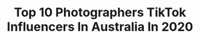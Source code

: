 ---
title: Top 10 Photographers TikTok Influencers In Australia In 2020
description: >-
  Find top photographers TikTok influencers in Australia in 2020. Most popular hashtags: #photomagic #photography101 #giveaway #underwater.
platform: TikTok
profiles:
  - username: "tommykuo"
    fullname: >-
      Tommy Kuo
    location: "Australia"
    followers: 34778
    engagement: 1552
    commentsToLikes: 0.018218
    id: ck9rnkqp882wb0j782ij7hl4i
    verified: false
    hashtags: "#photography, #cameratricks, #sakura, #xzybca"
  - username: "mikestephensreal"
    fullname: >-
      Michael Stephens
    location: "Australia"
    followers: 3303
    engagement: 1375
    commentsToLikes: 0.052521
    id: ckan2sjdw1vj70i78fuwx2gq5
    verified: false
    hashtags: "#livingtogether, #badbreath, #tiktokcats, #kidsdays"
  - username: "notmonica"
    fullname: >-
      notmonica
    location: "Australia"
    followers: 17513
    engagement: 1292
    commentsToLikes: 0.046785
    id: ck9215kv7gxuz0j78okw9t5yf
    verified: false
    hashtags: "#covid19, #photography101, #timoth, #camera"
  - username: "beckiegphotography"
    fullname: >-
      Beckie G
    location: "Australia"
    followers: 7736
    engagement: 407
    commentsToLikes: 0.044189
    id: ckamwqq4q9qe00i78lw6pnu1e
    verified: false
    hashtags: "#studio, #bliss, #quoteoftheday, #clouds"
  - username: "felipevillegasmunera"
    fullname: >-
      Felipe Villegas M.
    location: "Australia"
    followers: 4599
    engagement: 436
    commentsToLikes: 0.081148
    id: ck9njipjnhm2r0j78hyehfzv7
    verified: false
    hashtags: "#bronte, #bulgaria, #indonesia, #travelindia"
  - username: "rachel.canale"
    fullname: >-
      Rachel Canale
    location: "Australia"
    followers: 285167
    engagement: 977
    commentsToLikes: 0.011183
    id: cka65ks5qdgit0i788wkwvye9
    verified: false
    hashtags: "#richman, #editing101, #bikinihaul, #maldivestiktok"
  - username: "laurenaustralia"
    fullname: >-
      lauren australia.
    location: "Australia"
    followers: 10894
    engagement: 1237
    commentsToLikes: 0.027251
    id: ck8klf4oq3n2k0j78ula02vpf
    verified: false
    hashtags: "#everydayscience, #photogallery, #transformation, #photochallenge"
  - username: "hobbsharleigh"
    fullname: >-
      hobbsharleigh
    location: "Australia"
    followers: 6517
    engagement: 787
    commentsToLikes: 0.019249
    id: cka0xda4g6l5l0i78o1pxt515
    verified: false
    hashtags: "#coronavirus, #longboard, #garlicbread, #beach"
  - username: "alexpidgeon"
    fullname: >-
      Heyalex
    location: "Australia"
    followers: 117461
    engagement: 1762
    commentsToLikes: 0.006584
    id: ck8135iwyzymq0j78m2vttcri
    verified: false
    hashtags: "#tutorial, #filmcamera, #film, #food"
  - username: "amie2706"
    fullname: >-
      Amisha Patel
    location: "Australia"
    followers: 99325
    engagement: 463
    commentsToLikes: 0.024809
    id: ck9c4zo5nq9g50j786b40ok4b
    verified: false
    hashtags: "#comed, #babylaugh, #baby, #toktok"
---